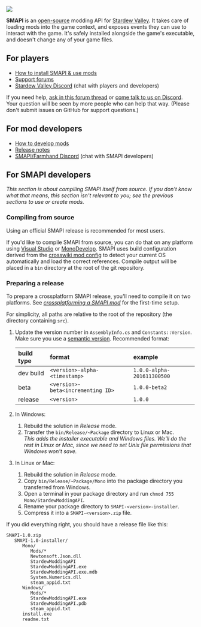 ![](https://raw.githubusercontent.com/Gormogon/SMAPI/master/docs/imgs/SMAPI.png)

**SMAPI** is an [open-source](LICENSE) modding API for [Stardew Valley](http://stardewvalley.net/).
It takes care of loading mods into the game context, and exposes events they can use to interact
with the game. It's safely installed alongside the game's executable, and doesn't change any of
your game files.

## For players

* [How to install SMAPI & use mods](http://canimod.com/guides/using-mods#installing-smapi)
* [Support forums](http://community.playstarbound.com/threads/stardew-modding-api-0-40-1-1.108375/)
* [Stardew Valley Discord](https://discord.gg/KCJHWhX) (chat with players and developers)

If you need help, [ask in this forum thread](http://community.playstarbound.com/threads/stardew-modding-api-0-40-1-1.108375)
or [come talk to us on Discord](https://discord.gg/KCJHWhX). Your question will be seen by more
people who can help that way. (Please don't submit issues on GitHub for support questions.)

## For mod developers

* [How to develop mods](http://canimod.com/guides/creating-a-smapi-mod)
* [Release notes](release-notes.md)
* [SMAPI/Farmhand Discord](https://discordapp.com/invite/0t3fh2xhHVc6Vdyx) (chat with SMAPI developers)

## For SMAPI developers
_This section is about compiling SMAPI itself from source. If you don't know what that means, this
section isn't relevant to you; see the previous sections to use or create mods._

### Compiling from source
Using an official SMAPI release is recommended for most users.

If you'd like to compile SMAPI from source, you can do that on any platform using
[Visual Studio](https://www.visualstudio.com/vs/community/) or [MonoDevelop](http://www.monodevelop.com/).
SMAPI uses build configuration derived from the [crosswiki mod config](https://github.com/Pathoschild/Stardew.ModBuildConfig#readme)
to detect your current OS automatically and load the correct references. Compile output will be
placed in a `bin` directory at the root of the git repository.

### Preparing a release
To prepare a crossplatform SMAPI release, you'll need to compile it on two platforms. See
_[crossplatforming a SMAPI mod](http://canimod.com/guides/crossplatforming-a-smapi-mod#preparing-a-mod-release)_
for the first-time setup.

For simplicity, all paths are relative to the root of the repository (the directory containing `src`).

1. Update the version number in `AssemblyInfo.cs` and `Constants::Version`. Make sure you use a
   [semantic version](http://semver.org). Recommended format:

   build type | format                            | example
   :--------- | :-------------------------------- | :------
   dev build  | `<version>-alpha-<timestamp>`     | `1.0.0-alpha-201611300500`
   beta       | `<version>-beta<incrementing ID>` | `1.0.0-beta2`
   release    | `<version>`                       | `1.0.0`

2. In Windows:
   1. Rebuild the solution in _Release_ mode.
   2. Transfer the `bin/Release/~Package` directory to Linux or Mac.  
      _This adds the installer executable and Windows files. We'll do the rest in Linux or Mac,
      since we need to set Unix file permissions that Windows won't save._

2. In Linux or Mac:
   1. Rebuild the solution in _Release_ mode.
   2. Copy `bin/Release/~Package/Mono` into the package directory you transferred from Windows.
   3. Open a terminal in your package directory and run `chmod 755 Mono/StardewModdingAPI`.
   4. Rename your package directory to `SMAPI-<version>-installer`.
   5. Compress it into a `SMAPI-<version>.zip` file.

If you did everything right, you should have a release file like this:

```
SMAPI-1.0.zip
   SMAPI-1.0-installer/
      Mono/
         Mods/*
         Newtonsoft.Json.dll
         StardewModdingAPI
         StardewModdingAPI.exe
         StardewModdingAPI.exe.mdb
         System.Numerics.dll
         steam_appid.txt
      Windows/
         Mods/*
         StardewModdingAPI.exe
         StardewModdingAPI.pdb
         steam_appid.txt
      install.exe
      readme.txt
```
